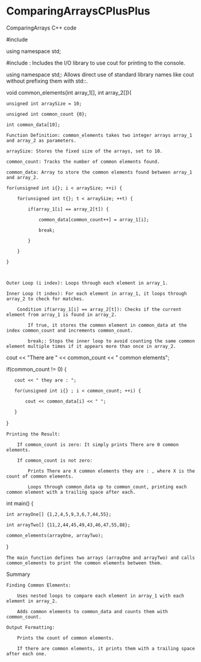 # ComparingArraysCPlusPlus
ComparingArrays C++ code

#include <iostream>

using namespace std;

#include <iostream>: Includes the I/O library to use cout for printing to the console.    
  
using namespace std;: Allows direct use of standard library names like cout without prefixing them with std::.

void common_elements(int array_1[], int array_2[]){
    
    unsigned int arraySize = 10;
    
    unsigned int common_count {0};
    
    int common_data[10];

    Function Definition: common_elements takes two integer arrays array_1 and array_2 as parameters.
    
    arraySize: Stores the fixed size of the arrays, set to 10.
    
    common_count: Tracks the number of common elements found.
    
    common_data: Array to store the common elements found between array_1 and array_2.

    for(unsigned int i{}; i < arraySize; ++i) {
    
        for(unsigned int t{}; t < arraySize; ++t) {
                    
            if(array_1[i] == array_2[t]) {
            
                common_data[common_count++] = array_1[i];
                
                break;
                
            }
            
        }
        
    }
    
    

    Outer Loop (i index): Loops through each element in array_1.
    
    Inner Loop (t index): For each element in array_1, it loops through array_2 to check for matches.
    
        Condition if(array_1[i] == array_2[t]): Checks if the current element from array_1 is found in array_2.
        
            If true, it stores the common element in common_data at the index common_count and increments common_count.
            
            break;: Stops the inner loop to avoid counting the same common element multiple times if it appears more than once in array_2.
            
   cout << "There are " << common_count << " common elements";
  
   if(common_count != 0) {
   
       cout << " they are : ";
       
       for(unsigned int i{} ; i < common_count; ++i) {
       
           cout << common_data[i] << " ";
           
       }
       
   }

    Printing the Result:
    
        If common_count is zero: It simply prints There are 0 common elements.
        
        If common_count is not zero:
        
            Prints There are X common elements they are : , where X is the count of common elements.
            
            Loops through common_data up to common_count, printing each common element with a trailing space after each.
            

int main() {

    int arrayOne[] {1,2,4,5,9,3,6,7,44,55};
    
    int arrayTwo[] {11,2,44,45,49,43,46,47,55,88};
    
    common_elements(arrayOne, arrayTwo);
    
}

    The main function defines two arrays (arrayOne and arrayTwo) and calls common_elements to print the common elements between them.

Summary

    Finding Common Elements:
    
        Uses nested loops to compare each element in array_1 with each element in array_2.
        
        Adds common elements to common_data and counts them with common_count.
        
    Output Formatting:
    
        Prints the count of common elements.
        
        If there are common elements, it prints them with a trailing space after each one.
        
  
        





